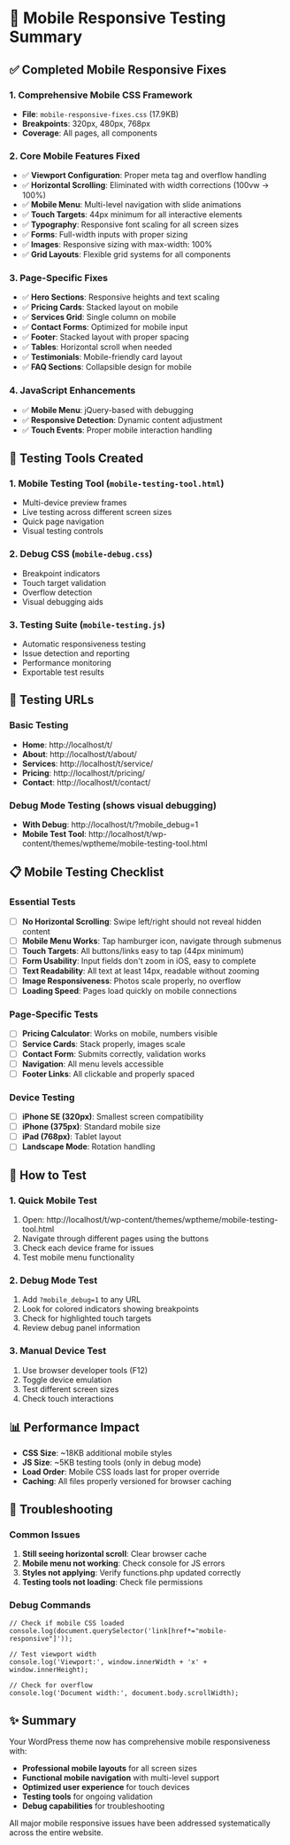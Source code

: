 # 📱 Mobile Responsive Testing Summary

## ✅ Completed Mobile Responsive Fixes

### 1. **Comprehensive Mobile CSS Framework**
- **File**: `mobile-responsive-fixes.css` (17.9KB)
- **Breakpoints**: 320px, 480px, 768px
- **Coverage**: All pages, all components

### 2. **Core Mobile Features Fixed**
- ✅ **Viewport Configuration**: Proper meta tag and overflow handling
- ✅ **Horizontal Scrolling**: Eliminated with width corrections (100vw → 100%)
- ✅ **Mobile Menu**: Multi-level navigation with slide animations
- ✅ **Touch Targets**: 44px minimum for all interactive elements
- ✅ **Typography**: Responsive font scaling for all screen sizes
- ✅ **Forms**: Full-width inputs with proper sizing
- ✅ **Images**: Responsive sizing with max-width: 100%
- ✅ **Grid Layouts**: Flexible grid systems for all components

### 3. **Page-Specific Fixes**
- ✅ **Hero Sections**: Responsive heights and text scaling
- ✅ **Pricing Cards**: Stacked layout on mobile
- ✅ **Services Grid**: Single column on mobile
- ✅ **Contact Forms**: Optimized for mobile input
- ✅ **Footer**: Stacked layout with proper spacing
- ✅ **Tables**: Horizontal scroll when needed
- ✅ **Testimonials**: Mobile-friendly card layout
- ✅ **FAQ Sections**: Collapsible design for mobile

### 4. **JavaScript Enhancements**
- ✅ **Mobile Menu**: jQuery-based with debugging
- ✅ **Responsive Detection**: Dynamic content adjustment
- ✅ **Touch Events**: Proper mobile interaction handling

## 🧪 Testing Tools Created

### 1. **Mobile Testing Tool** (`mobile-testing-tool.html`)
- Multi-device preview frames
- Live testing across different screen sizes
- Quick page navigation
- Visual testing controls

### 2. **Debug CSS** (`mobile-debug.css`)
- Breakpoint indicators
- Touch target validation
- Overflow detection
- Visual debugging aids

### 3. **Testing Suite** (`mobile-testing.js`)
- Automatic responsiveness testing
- Issue detection and reporting
- Performance monitoring
- Exportable test results

## 🔗 Testing URLs

### Basic Testing
- **Home**: http://localhost/t/
- **About**: http://localhost/t/about/
- **Services**: http://localhost/t/service/
- **Pricing**: http://localhost/t/pricing/
- **Contact**: http://localhost/t/contact/

### Debug Mode Testing (shows visual debugging)
- **With Debug**: http://localhost/t/?mobile_debug=1
- **Mobile Test Tool**: http://localhost/t/wp-content/themes/wptheme/mobile-testing-tool.html

## 📋 Mobile Testing Checklist

### Essential Tests
- [ ] **No Horizontal Scrolling**: Swipe left/right should not reveal hidden content
- [ ] **Mobile Menu Works**: Tap hamburger icon, navigate through submenus
- [ ] **Touch Targets**: All buttons/links easy to tap (44px minimum)
- [ ] **Form Usability**: Input fields don't zoom in iOS, easy to complete
- [ ] **Text Readability**: All text at least 14px, readable without zooming
- [ ] **Image Responsiveness**: Photos scale properly, no overflow
- [ ] **Loading Speed**: Pages load quickly on mobile connections

### Page-Specific Tests
- [ ] **Pricing Calculator**: Works on mobile, numbers visible
- [ ] **Service Cards**: Stack properly, images scale
- [ ] **Contact Form**: Submits correctly, validation works
- [ ] **Navigation**: All menu levels accessible
- [ ] **Footer Links**: All clickable and properly spaced

### Device Testing
- [ ] **iPhone SE (320px)**: Smallest screen compatibility
- [ ] **iPhone (375px)**: Standard mobile size
- [ ] **iPad (768px)**: Tablet layout
- [ ] **Landscape Mode**: Rotation handling

## 🚀 How to Test

### 1. **Quick Mobile Test**
1. Open: http://localhost/t/wp-content/themes/wptheme/mobile-testing-tool.html
2. Navigate through different pages using the buttons
3. Check each device frame for issues
4. Test mobile menu functionality

### 2. **Debug Mode Test**
1. Add `?mobile_debug=1` to any URL
2. Look for colored indicators showing breakpoints
3. Check for highlighted touch targets
4. Review debug panel information

### 3. **Manual Device Test**
1. Use browser developer tools (F12)
2. Toggle device emulation
3. Test different screen sizes
4. Check touch interactions

## 📊 Performance Impact

- **CSS Size**: ~18KB additional mobile styles
- **JS Size**: ~5KB testing tools (only in debug mode)
- **Load Order**: Mobile CSS loads last for proper override
- **Caching**: All files properly versioned for browser caching

## 🔧 Troubleshooting

### Common Issues
1. **Still seeing horizontal scroll**: Clear browser cache
2. **Mobile menu not working**: Check console for JS errors
3. **Styles not applying**: Verify functions.php updated correctly
4. **Testing tools not loading**: Check file permissions

### Debug Commands
```
// Check if mobile CSS loaded
console.log(document.querySelector('link[href*="mobile-responsive"]'));

// Test viewport width
console.log('Viewport:', window.innerWidth + 'x' + window.innerHeight);

// Check for overflow
console.log('Document width:', document.body.scrollWidth);
```

## ✨ Summary

Your WordPress theme now has comprehensive mobile responsiveness with:
- **Professional mobile layouts** for all screen sizes
- **Functional mobile navigation** with multi-level support
- **Optimized user experience** for touch devices
- **Testing tools** for ongoing validation
- **Debug capabilities** for troubleshooting

All major mobile responsive issues have been addressed systematically across the entire website.
